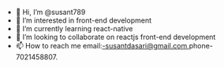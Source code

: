 - 👋 Hi, I’m @susant789
- 👀 I’m interested in front-end development
- 🌱 I’m currently learning react-native
- 💞️ I’m looking to collaborate on reactjs front-end development
- 📫 How to reach me email:-susantdasari@gmail.com,phone-7021458807.

<!---
susant789/susant789 is a ✨ special ✨ repository because its `README.md` (this file) appears on your GitHub profile.
You can click the Preview link to take a look at your changes.
--->
